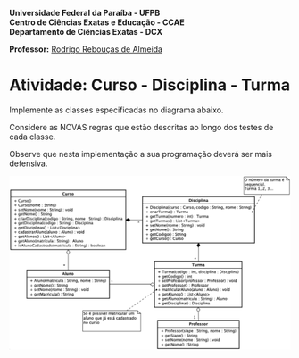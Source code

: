 **Universidade Federal da Paraíba - UFPB** \
**Centro de Ciências Exatas e Educação - CCAE** \
**Departamento de Ciências Exatas - DCX**

**Professor:** [Rodrigo Rebouças de Almeida](http://rodrigor.dcx.ufpb.br)

# Atividade: Curso - Disciplina - Turma

Implemente as classes especificadas no diagrama abaixo.

Considere as NOVAS regras que estão descritas ao longo dos testes de cada classe.

Observe que nesta implementação a sua programação deverá ser mais defensiva.


![diagrama](diagrama.png)
